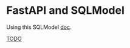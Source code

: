 # FastAPI and SQLModel

Using this SQLModel [doc](https://sqlmodel.tiangolo.com/tutorial/fastapi/).

[TODO](https://sqlmodel.tiangolo.com/tutorial/fastapi/relationships/)
